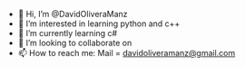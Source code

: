 - 👋 Hi, I’m @DavidOliveraManz
- 👀 I’m interested in learning python and c++
- 🌱 I’m currently learning c#
- 💞️ I’m looking to collaborate on 
- 📫 How to reach me: Mail = davidoliveramanz@gmail.com 

<!---
DavidOliveraManz/DavidOliveraManz is a ✨ special ✨ repository because its `README.md` (this file) appears on your GitHub profile.
You can click the Preview link to take a look at your changes.
--->
